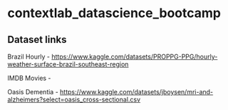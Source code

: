 # contextlab_datascience_bootcamp
 
## Dataset links
Brazil Hourly - https://www.kaggle.com/datasets/PROPPG-PPG/hourly-weather-surface-brazil-southeast-region

IMDB Movies - 

Oasis Dementia - https://www.kaggle.com/datasets/jboysen/mri-and-alzheimers?select=oasis_cross-sectional.csv